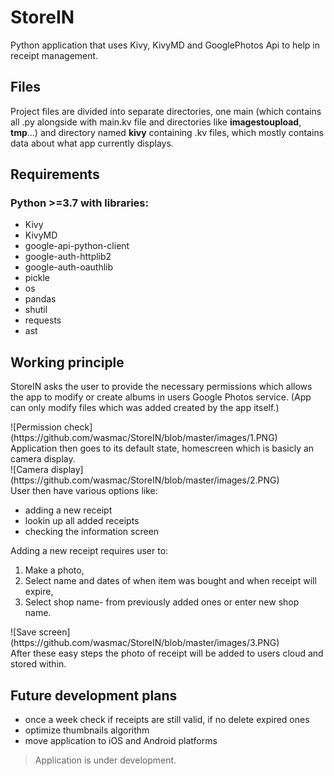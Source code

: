 # StoreIN
Python application that uses Kivy, KivyMD and GooglePhotos Api to help in receipt management.

## Files
Project files are divided into separate directories, one main (which contains all .py alongside with main.kv file 
and directories like **imagestoupload**, **tmp**...) and directory named **kivy** containing .kv files, 
which mostly contains data about what app currently displays.

## Requirements
### Python >=3.7 with libraries:
 - Kivy
 - KivyMD
 - google-api-python-client
 - google-auth-httplib2
 - google-auth-oauthlib
 - pickle
 - os
 - pandas
 - shutil
 - requests
 - ast
 
## Working principle
StoreIN asks the user to provide the necessary permissions which allows the app to modify or create albums in users Google Photos service. (App can only modify files which was added created by the app itself.)
<div align=”center”>
![Permission check](https://github.com/wasmac/StoreIN/blob/master/images/1.PNG)
</div>
Application then goes to its default state, homescreen which is basicly an camera display.
<div align=”center”>
![Camera display](https://github.com/wasmac/StoreIN/blob/master/images/2.PNG)
</div>
User then have various options like:

 - adding a new receipt
 - lookin up all added receipts
 - checking the information screen
 
 Adding a new receipt requires user to:

1) Make a photo,
2) Select name and dates of when item was bought and when receipt will expire,
3) Select shop name- from previously added ones or enter new shop name.
<div align=”center”>
![Save screen](https://github.com/wasmac/StoreIN/blob/master/images/3.PNG)
</div>
After these easy steps the photo of receipt will be added to users cloud and stored within.

## Future development plans
 - once a week check if receipts are still valid, if no delete expired ones
 - optimize thumbnails algorithm
 - move application to iOS and Android platforms
>Application is under development.
